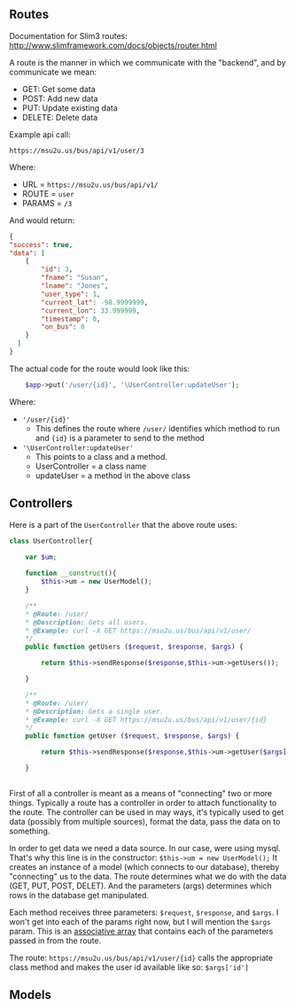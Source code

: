 ## Routes

Documentation for Slim3 routes: http://www.slimframework.com/docs/objects/router.html

A route is the manner in which we communicate with the "backend", and by communicate we mean:
  - GET: Get some data
  - POST: Add new data
  - PUT: Update existing data
  - DELETE: Delete data
    
Example api call:

```
https://msu2u.us/bus/api/v1/user/3
```

Where:
- URL = `https://msu2u.us/bus/api/v1/`
- ROUTE = `user`
- PARAMS = `/3`

And would return:

```json
{
"success": true,
"data": [
    {
        "id": 3,
        "fname": "Susan",
        "lname": "Jones",
        "user_type": 1,
        "current_lat": -98.9999999,
        "current_lon": 33.999999,
        "timestamp": 0,
        "on_bus": 0
    }
  ]
}
```

The actual code for the route would look like this:

```php
    $app->put('/user/{id}', '\UserController:updateUser');
```

Where: 
- `'/user/{id}'`
    - This defines the route where `/user/` identifies which method to run and `{id}` is a parameter to send to the method
- `'\UserController:updateUser'`
    - This points to a class and a method.
    - UserController = a class name
    - updateUser = a method in the above class


## Controllers

Here is a part of the `UserController` that the above route uses:

```php
class UserController{

	var $um;
	
	function __construct(){
		$this->um = new UserModel();
	}

	/**
	* @Route: /user/
	* @Description: Gets all users.
	* @Example: curl -X GET https://msu2u.us/bus/api/v1/user/ 
	*/
	public function getUsers ($request, $response, $args) {

		return $this->sendResponse($response,$this->um->getUsers());

	}

	/**
	* @Route: /user/
	* @Description: Gets a single user.
	* @Example: curl -X GET https://msu2u.us/bus/api/v1/user/{id}
	*/
	public function getUser ($request, $response, $args) {

		return $this->sendResponse($response,$this->um->getUser($args['id']));

	}
	
```

First of all a controller is meant as a means of "connecting" two or more things. Typically a route has a controller in order to attach functionality to the route. The controller can be used in may ways, it's typically used to get data (possibly from multiple sources), format the data,  pass the data on to something. 

In order to get data we need a data source. In our case, were using mysql. That's why this line is in the constructor: `$this->um = new UserModel();` It creates an instance of a model (which connects to our database), thereby "connecting" us to the data. The route determines what we do with the data (GET, PUT, POST, DELET). And the parameters (args) determines which rows in the database get manipulated. 

Each method receives three parameters: `$request`, `$response`, and `$args`. I won't get into each of the params right now, but 
I will mention the `$args` param. This is an [associative array](http://php.net/manual/en/language.types.array.php) that contains each of the parameters passed in from the route. 

The route: `https://msu2u.us/bus/api/v1/user/{id}` calls the appropriate class method and makes the user id available like so: `$args['id']`


## Models


